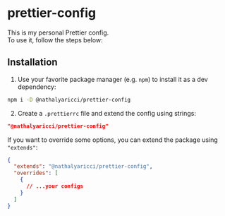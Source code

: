 # prettier-config

This is my personal Prettier config.  
To use it, follow the steps below:

## Installation

1. Use your favorite package manager (e.g. ```npm```) to install it as a dev dependency:

```bash
npm i -D @nathalyaricci/prettier-config
```

2. Create a ```.prettierrc``` file and extend the config using strings:

```json
"@nathalyaricci/prettier-config"
```

If you want to override some options, you can extend the package using ```"extends"```:

```json
{
  "extends": "@nathalyaricci/prettier-config",
  "overrides": [
    {
      // ...your configs
    }
  ]
}
```
